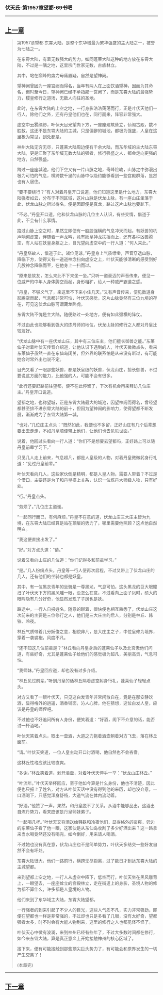 ### 伏天氏-第1957章望都-69书吧

--------
[上一章](./4fc3a1dabbbca370639a1873fcf3c13e.md)
--------


>
>
>
>第1957章望都
>东霄大陆，是整个东华域最为繁华强盛的主大陆之一，被誉为七陆之一。
>
>在东霄大陆，有着无数强大的势力，如同蓬莱大陆这种的地方放在东霄大陆，不过是一隅之地，这里宗门世家无数，古族林立。
>
>其中，站在巅峰的势力毋庸置疑，自然是望神阙。
>
>望神阙曾因为一座宫阙而得名，当年有两人在上面饮酒望神，因而为其命名，但时至今日，望神阙已经不单指那一宫阙了，而是东霄大陆的最强势力，稷皇修行之道场，无数人向往的圣地。
>
>此时，在东霄大陆的上空之地，一行身影浩浩荡荡而行，正是叶伏天他们一行人，除他们之外，还有丹皇他们也在，同行而来，阵容非常强大。
>
>虚空中云雾缥缈，叶伏天目光望向下方，一座座建筑耸立，仙阁古殿，数不胜数，这还不是东霄大陆的主城，只是偏僻的城池，都极为强盛，人皇在这里极为常见，到处都是。
>
>神州大陆无穷无尽，只蓬莱大陆周边便有千余大陆，而东华域的主大陆东霄大陆，更是汇聚了东华域无数大陆的强者，修行强盛之人，都会走向更强的地方，自然强盛。
>
>跨过一座座城池，他们下空又有一片山脉之地，奇峰险峻，山脉之中弥漫出极为可怕的气息，横跨数千里的山脉中似隐约能够看到一些宫殿群落，显然也有人居住。
>
>“要不要绕行？”有人对着丹皇开口说道，他们知道这里是什么地方，东霄大陆强者如云，分布于不同区域，这片山脉是伏龙山脉，有一座山庄坐落于此，伏龙山脉之所以得名，便是因即便是真龙，路过这片山脉也要趴下。
>
>“不必。”丹皇开口道，他和伏龙山脉的几位主人认识，有些交情，借道于此，不会有什么事情。
>
>路过山脉上空之时，果然立即便有一股股强横的气息冲天而起，有妖兽的吼声响彻虚空，伴随着一声龙吟，竟有妖皇神龙扶摇而上，还有各种凶兽腾空，有人站在妖皇身躯之上，目光望向虚空中的一行人道：“何人来此。”
>
>“丹皇塔故人，借道于此，诸位见谅。”丹皇身上气质缥缈，声音穿透山脉，降临下方，使得又有一道道神念扫向虚空之上，叶伏天能够清晰的感受到好几股神念降临而至，在他身上一扫而过。
>
>“原来是故友，怎么来此不下来坐一坐。”只听一道豪迈的声音传来，便见一位威严的中年人身体腾空而起，身形粗犷，给人一种威严霸道之感。
>
>“丹皇，不够义气了，来这里不下来小住几天。”又有声音传来，便见数道身影腾空而起，气息都非常可怕，叶伏天感觉，这片山脉竟然有三位九境的存在，可见这伏龙山脉可谓藏龙卧虎。
>
>东霄大陆不愧是主大陆，随便路过一处地方，便有如此强横的阵仗。
>
>不过由此也能够看到强大的炼丹师的地位，伏龙山脉的修行之人都对丹皇比较友好。
>
>“伏龙山脉中有一座伏龙山庄，其中有三位庄主，他们擅长御兽之能。”东莱仙子对着叶伏天传音介绍道，让他认识下遇到的人，叶伏天微微点头，看来东莱仙子虽然一直在东仙岛闭关，但外界的联系怕是从来没有断过，有可能她会时常外出也说不定。
>
>目光又看了一眼那些妖兽，都是妖皇级的妖兽，伏龙山庄，擅长御兽，不过要说这方面的能力，比他强的人，可能不会有很多。
>
>“此行还要赶路前往望都，便不在此停留了，下次有机会再来拜访几位庄主。”丹皇开口说道。
>
>望都之地，也称望城，正是东霄大陆最大的城池，因望神阙而得名，曾经望都甚至排不进东霄大陆的前十，但因为望神阙的影响力，使得望都不断发展，渐渐成为了东霄大陆第一城。
>
>“也对。”几位庄主点头：“既然如此，我便也不多留，正好山庄有几个后辈想要出去走走，不如丹皇顺便带上他们，让他们也去见见世面。”
>
>说着，他回过头看向一行人道：“你们不是想要去望都吗，正好路上可以随丹皇前辈学习下。”
>
>只见几人走上前来，气息超凡，都是人皇级的人物，对着丹皇微微躬身行礼道：“见过丹皇前辈。”
>
>叶伏天看向几人，这些家伙倒是精明，都是人皇人物，需要人带着？不过是个借口，主要还是为了和丹皇搭上关系，认识一位炼丹大师级人物，只有好处。
>
>“行。”丹皇点头。
>
>“劳烦了。”几位庄主道谢。
>
>“一起同行而已，有何麻烦。”丹皇不在意的道，伏龙山庄三大庄主皆为九境，在东霄大陆已经算是站在顶层的势力了，哪里需要他照顾？这点他自然明白。
>
>“我这便直接出发了。”
>
>“好。”对方点头道：“请。”
>
>说着又看向山庄的几位道：“你们记得多和前辈学习。”
>
>“是。”几人纷纷点头，丹皇等一行人便再次启程，不过又带上了伏龙山庄的几人，还有他们的坐骑也都是妖皇。
>
>其中，有一位黑衣青年的坐骑是一尊黑龙，气息可怕，这头黑龙的巨大眼瞳扫了叶伏天下方的黑风雕一眼，没怎么在意，不过看向上面子凤时，硕大的眼眸隐有几分好奇，他显然发现了子凤也是妖。
>
>路途中，一行人自报姓名，随意的聊着，很快便也相互熟悉了，伏龙山庄这次前来的主要是三位修行之人，他们是三大庄主的后人，分别是林丘、韩铁、冷夜。
>
>林丘气质带着几分妖俊之意，相貌非凡，是大庄主之子，中位皇修为境界，穿着一袭裘袍，风度不凡。
>
>“还不知这几位前辈是？”林丘看向丹皇身后的蓬莱仙子以及北宫傲他们问道，有些好奇，尤其是蓬莱仙子给他们的感觉极为超凡，美丽高贵，气息可怕。
>
>“我师妹。”丹皇回应道，却也没有过多介绍。
>
>“林丘见过前辈。”听到丹皇的话林丘隔着虚空躬身行礼，蓬莱仙子轻轻点头。
>
>对方又看了一眼叶伏天，只见这白发青年非常闲散自在，竟是在那安静饮酒，显得格外的逍遥，酒香铺面，沁人心脾，他在猜想，这位白发人皇，应该是丹皇的师侄吧。
>
>不过他也不好追问所有人身份，便笑着道：“好酒，阁下不介意的话，能否讨一杯酒喝。”
>
>叶伏天笑着点头，取出一壶酒，大道之力拖着酒壶朝着对方飞去，落在林丘面前。
>
>“请。”叶伏天笑道，一位人皇主动开口讨酒喝，他自然也不会吝啬。
>
>这林丘性格应该比较直爽。
>
>“多谢。”林丘笑着道，剥开酒壶，对着叶伏天伸手一举：“伏龙山庄林丘。”
>
>“叶流年。”叶伏天举杯回应，至于他如今算是什么身份，他也不清楚，因此便也只报上了姓名，对方从叶伏天话中没有得到他的来历，却也没介意，一口酒喝下，只感觉浑身舒畅，大道气流在体内流动着。
>
>“好酒。”他赞了一声，果然，和丹皇脱不了关系，从酒中能够品出，这酒出自炼丹势力，看来应该是丹皇师妹弟子。
>
>“一起喝几杯。”叶伏天又将酒送给韩铁和冷夜他们，显得格外的豪爽，旁边的东莱仙子看了他一眼，这家伙是从东仙岛收刮了多少好酒出来？这一路拿来当水喝竟然还没有喝完，如今倒好，用来请人喝酒。
>
>不过她也没有真在意，伏龙山庄也不是简单势力，叶伏天多结交一些好友自然不会有坏处。
>
>东霄大陆很大，他们一路前行，横跨无尽距离，过了数日才到达东霄大陆的主城望都。
>
>来到望都上空之地，一行人从虚空中降下，低空而行，叶伏天坐在黑风雕背上，一眼望去，一座座耸立的宫殿林立，走在街道上的身影，圣境人物的修为都不算什么，许多都是人皇境的人物。
>
>他们来到了东华域主大陆，东霄大陆望都。
>
>一行强者的到来引起了不少人的目光，这些人气质不凡，实力非常强劲，即便在望都也一样是非常强的，不过却也只是多看了几眼，没有太好奇，望都强者太多，时不时会有大能人物到来，这里的修行之人也都见怪不怪了。
>
>叶伏天心中微有波澜，来到神州已经有些年了，不过大多数时间都在修行，如今来东霄大陆，算是真正意义上开始接触神州的核心区域了。
>
>接下来，便有可能接触到那些顶尖巨头势力了，有可能会和原界发生的一切产生交集了！
>
>(本章完)
>
>

--------
[下一章](./907a31523f0358206577b325ee4b4557.md)
--------
